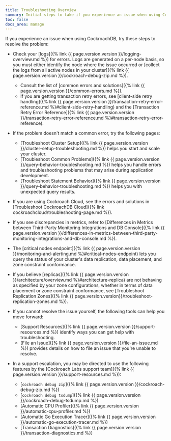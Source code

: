 ```yaml
---
title: Troubleshooting Overview
summary: Initial steps to take if you experience an issue when using CockroachDB.
toc: false
docs_area: manage
---
```


If you experience an issue when using CockroachDB, try these steps to resolve the problem:

- Check your [logs]({% link {{ page.version.version }}/logging-overview.md %}) for errors. Logs are generated on a per-node basis, so you must either identify the node where the issue occurred or [collect the logs from all active nodes in your cluster]({% link {{ page.version.version }}/cockroach-debug-zip.md %}).
  - Consult the list of [common errors and solutions]({% link {{ page.version.version }}/common-errors.md %}).
  - If you are getting transaction retry errors, see [client-side retry handling]({% link {{ page.version.version }}/transaction-retry-error-reference.md %}#client-side-retry-handling) and the [Transaction Retry Error Reference]({% link {{ page.version.version }}/transaction-retry-error-reference.md %}#transaction-retry-error-reference).

- If the problem doesn't match a common error, try the following pages:
  - [Troubleshoot Cluster Setup]({% link {{ page.version.version }}/cluster-setup-troubleshooting.md %}) helps you start and scale your cluster.
  - [Troubleshoot Common Problems]({% link {{ page.version.version }}/query-behavior-troubleshooting.md %}) helps you handle errors and troubleshooting problems that may arise during application development.
  - [Troubleshoot Statement Behavior]({% link {{ page.version.version }}/query-behavior-troubleshooting.md %}) helps you with unexpected query results.

- If you are using Cockroach Cloud, see the errors and solutions in [Troubleshoot CockroachDB Cloud]({% link cockroachcloud/troubleshooting-page.md %}).

- If you see discrepancies in metrics, refer to [Differences in Metrics between Third-Party Monitoring Integrations and DB Console]({% link {{ page.version.version }}/differences-in-metrics-between-third-party-monitoring-integrations-and-db-console.md %}).

- The [critical nodes endpoint]({% link {{ page.version.version }}/monitoring-and-alerting.md %}#critical-nodes-endpoint) lets you query the status of your cluster's data replication, data placement, and zone constraint conformance.

- If you believe [replicas]({% link {{ page.version.version }}/architecture/overview.md %}#architecture-replica) are not behaving as specified by your zone configurations, whether in terms of data placement or zone constraint conformance, see [Troubleshoot Replication Zones]({% link {{ page.version.version}}/troubleshoot-replication-zones.md %}).

- If you cannot resolve the issue yourself, the following tools can help you move forward:
  - [Support Resources]({% link {{ page.version.version }}/support-resources.md %}) identify ways you can get help with troubleshooting.
  - [File an Issue]({% link {{ page.version.version }}/file-an-issue.md %}) provides details on how to file an issue that you're unable to resolve.
 
- In a support escalation, you may be directed to use the following features by the [Cockroach Labs support team]({% link {{ page.version.version }}/support-resources.md %}):

  - [`cockroach debug zip`]({% link {{ page.version.version }}/cockroach-debug-zip.md %})
  - [`cockroach debug tsdump`]({% link {{ page.version.version }}/cockroach-debug-tsdump.md %})
  - [Automatic CPU Profiler]({% link {{ page.version.version }}/automatic-cpu-profiler.md %})
  - [Automatic Go Execution Tracer]({% link {{ page.version.version }}/automatic-go-execution-tracer.md %})
  - [Transaction Diagnostics]({% link {{ page.version.version }}/transaction-diagnostics.md %})